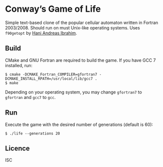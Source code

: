 # Conway’s Game of Life
Simple text-based clone of the popular cellular automaton written in Fortran
2003/2008. Should run on must Unix-like operating systems. Uses `f90getopt` by
[Hani Andreas Ibrahim](https://github.com/haniibrahim/f90getopt).

## Build
CMake and GNU Fortran are required to build the game. If you have GCC 7
installed, run:
```
$ cmake -DCMAKE_Fortran_COMPILER=gfortran7 -DCMAKE_INSTALL_RPATH=/usr/local/lib/gcc7 .
$ make
```
Depending on your operating system, you may change `gfortran7` to `gfortran` and
`gcc7` to `gcc`.

## Run
Execute the game with the desired number of generations (default is 60):
```
$ ./life --generations 20
```

## Licence
ISC

